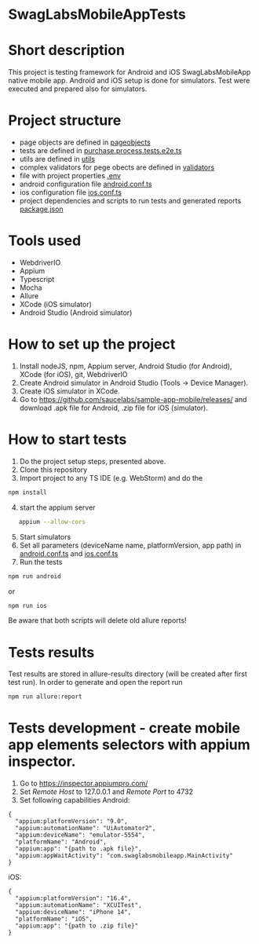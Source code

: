# SwagLabsMobileAppTests

# Short description

This project is testing framework for Android and iOS SwagLabsMobileApp native
mobile app. Android and iOS setup is done for simulators. Test were executed and prepared
also for simulators.

# Project structure

- page objects are defined in [pageobjects](test/pageobjects)
- tests are defined in [purchase.process.tests.e2e.ts](test/specs/purchase.process.tests.e2e.ts)
- utils are defined in [utils](test/utils)
- complex validators for pege obects are defined in [validators](test/validators)
- file with project properties [.env](.env)
- android configuration file [android.conf.ts](android.conf.ts)
- ios configuration file [ios.conf.ts](ios.conf.ts)
- project dependencies and scripts to run tests and generated reports [package.json](package.json)

# Tools used

- WebdriverIO
- Appium
- Typescript
- Mocha
- Allure
- XCode (iOS simulator)
- Android Studio (Android simulator)

# How to set up the project

1. Install nodeJS, npm, Appium server, Android Studio (for Android), XCode (for iOS), git, WebdriverIO
2. Create Android simulator in Android Studio (Tools -> Device Manager).
3. Create iOS simulator in XCode.
4. Go to https://github.com/saucelabs/sample-app-mobile/releases/ and download .apk file for Android,
   .zip file for iOS (simulator).

# How to start tests

1. Do the project setup steps, presented above.
2. Clone this repository
3. Import project to any TS IDE (e.g. WebStorm) and do the

```sh
npm install
```

4. start the appium server

```sh
   appium --allow-cors
```

5. Start simulators
6. Set all parameters (deviceName name, platformVersion, app path) in [android.conf.ts](android.conf.ts)
   and [ios.conf.ts](ios.conf.ts)
7. Run the tests

```sh
npm run android
```

or

```sh
npm run ios
```

Be aware that both scripts will delete old allure reports!

# Tests results

Test results are stored in allure-results directory (will be created after first test run).
In order to generate and open the report run

```sh
npm run allure:report
```

# Tests development - create mobile app elements selectors with appium inspector.

1. Go to https://inspector.appiumpro.com/
2. Set _Remote Host_ to 127.0.0.1 and _Remote Port_ to 4732
3. Set following capabilities
   Android:

```
{
  "appium:platformVersion": "9.0",
  "appium:automationName": "UiAutomator2",
  "appium:deviceName": "emulator-5554",
  "platformName": "Android",
  "appium:app": "{path to .apk file}",
  "appium:appWaitActivity": "com.swaglabsmobileapp.MainActivity"
}
```   

iOS:

``` 
{
  "appium:platformVersion": "16.4",
  "appium:automationName": "XCUITest",
  "appium:deviceName": "iPhone 14",
  "platformName": "iOS",
  "appium:app": "{path to .zip file}"
}
```











